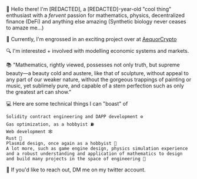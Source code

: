 👋 Hello there! I'm [REDACTED], a [REDACTED]-year-old "cool thing" enthusiast with a *fervent* passion for mathematics, physics, decentralized finance (DeFi) and anything else amazing (Synthetic biology never ceases to amaze me...)

🚀 Currently, I'm engrossed in an exciting project over at [AequorCrypto](https://github.com/AequorCrypto)

🔍 I'm interested + involved with modelling economic systems and markets.

📚 "Mathematics, rightly viewed, possesses not only truth, but supreme beauty—a beauty cold and austere, like that of sculpture, without appeal to any part of our weaker nature, without the gorgeous trappings of painting or music, yet sublimely pure, and capable of a stern perfection such as only the greatest art can show."

💻 Here are some technical things I can "boast" of

    Solidity contract engineering and DAPP development ⚙
    Gas optimization, as a hobbyist ⛽
    Web development 🕸
    Rust 🦀
    Plasmid design, once again as a hobbyist 🧪
    A lot more, such as game engine design, physics simulation experience and a robust understanding and application of mathematics to design and build many projects in the space of engineering 🔧

🔗 If you'd like to reach out, DM me on my twitter account.
